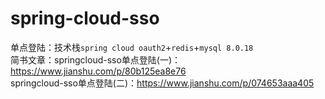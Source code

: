 # spring-cloud-sso
单点登陆：技术栈`spring cloud oauth2`+`redis`+`mysql 8.0.18`  
简书文章：springcloud-sso单点登陆(一)：https://www.jianshu.com/p/80b125ea8e76  
springcloud-sso单点登陆(二)：https://www.jianshu.com/p/074653aaa405  
